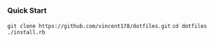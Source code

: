 
### Quick Start

`git clone https://github.com/vincent178/dotfiles.git`
`cd dotfiles`
`./install.rb`
